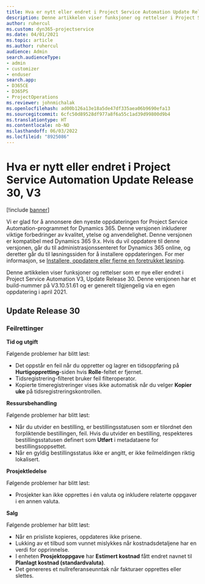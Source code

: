 ```yaml
---
title: Hva er nytt eller endret i Project Service Automation Update Release 30, V3
description: Denne artikkelen viser funksjoner og rettelser i Project Service Automation Update Release 30 V3.
author: ruhercul
ms.custom: dyn365-projectservice
ms.date: 04/01/2021
ms.topic: article
ms.author: ruhercul
audience: Admin
search.audienceType:
- admin
- customizer
- enduser
search.app:
- D365CE
- D365PS
- ProjectOperations
ms.reviewer: johnmichalak
ms.openlocfilehash: ad00b126a13e18a5de47df335aea06b9690efa13
ms.sourcegitcommit: 6cfc50d89528df977a8f6a55c1ad39d99800d9b4
ms.translationtype: HT
ms.contentlocale: nb-NO
ms.lasthandoff: 06/03/2022
ms.locfileid: "8925086"
---
```

# <a name="whats-new-or-changed-in-project-service-automation-update-release-30-v3"></a>Hva er nytt eller endret i Project Service Automation Update Release 30, V3

[!include [banner](../includes/psa-now-project-operations.md)]

Vi er glad for å annonsere den nyeste oppdateringen for Project Service Automation-programmet for Dynamics 365. Denne versjonen inkluderer viktige forbedringer av kvalitet, ytelse og anvendelighet. Denne versjonen er kompatibel med Dynamics 365 9.x. Hvis du vil oppdatere til denne versjonen, går du til administrasjonssenteret for Dynamics 365 online, og deretter går du til løsningssiden for å installere oppdateringen. For mer informasjon, se [Installere, oppdatere eller fjerne en foretrukket løsning](/power-platform/admin/install-remove-preferred-solution).

Denne artikkelen viser funksjoner og rettelser som er nye eller endret i Project Service Automation V3, Update Release 30. Denne versjonen har et build-nummer på V3.10.51.61 og er generelt tilgjengelig via en egen oppdatering i april 2021.

## <a name="update-release-30"></a>Update Release 30

### <a name="bug-fixes"></a>Feilrettinger

**Tid og utgift**

Følgende problemer har blitt løst:

- Det oppstår en feil når du oppretter og lagrer en tidsoppføring på **Hurtigoppretting**-siden hvis **Rolle**-feltet er fjernet.
- Tidsregistrering-filteret bruker feil filteroperator.
- Kopierte timeregistreringer vises ikke automatisk når du velger **Kopier uke** på tidsregistreringskontrollen.

**Ressursbehandling**

Følgende problemer har blitt løst:

- Når du utvider en bestilling, er bestillingsstatusen som er tilordnet den forpliktende bestillingen, feil. Hvis du utvider en bestilling, respekteres bestillingsstatusen definert som **Utført** i metadataene for bestillingsoppsettet.
- Når en gyldig bestillingsstatus ikke er angitt, er ikke feilmeldingen riktig lokalisert.

**Prosjektledelse**

Følgende problemer har blitt løst:

- Prosjekter kan ikke opprettes i én valuta og inkludere relaterte oppgaver i en annen valuta.

**Salg**

Følgende problemer har blitt løst:

- Når en prisliste kopieres, oppdateres ikke prisene.
- Lukking av et tilbud som vunnet mislykkes når kostnadsdetaljene har en verdi for opprinnelse.
- I enheten **Prosjektoppgave** har **Estimert kostnad** fått endret navnet til **Planlagt kostnad (standardvaluta)**.
- Det genereres et nullreferanseunntak når fakturaer opprettes eller slettes.
